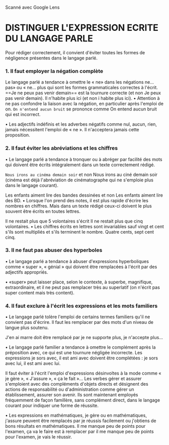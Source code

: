 Scanné avec Google Lens


# DISTINGUER L'EXPRESSION ECRITE DU LANGAGE PARLE

Pour rédiger correctement, il convient d'éviter toutes les formes de négligence présentes dans le langage parlé.

### 1. Il faut employer la négation complète

Le langage parlé a tendance à omettre le « ne» dans les négations ne... pas» ou « ne... plus qui sont les formes grammaticales correctes à l'écrit.
==Je ne peux pas venir demain== est la tournure correcte (et non Je peux pas venir demain). Il n'habite plus ici (et non i habite plus ici).
• Attention à ne pas confondre la liaison avec la négation, en particulier après l'emploi de on.
`On n'entend aucun bruit` se prononce comme On entend aucun bruit qui est incorrect.

• Les adjectifs indéfinis et les adverbes négatifs comme nul, aucun, rien, jamais nécessitent l'emploi de « ne ». 
Il n'acceptera jamais cette proposition.

### 2. Il faut éviter les abréviations et les chiffres

• Le langage parlé a tendance à tronquer ou à abréger par facilité des mots qui doivent être écrits intégralement dans un texte correctement rédigé.

`Nous irons au cinéma demain soir` et non Nous irons au ciné demain soir (cinéma est déjà l'abréviation de cinématographe qui ne s'emploie plus dans le langage courant).

Les enfants aiment lire des bandes dessinées et non Les enfants aiment lire des BD. 
• Lorsque l'on prend des notes, il est plus rapide d'écrire les nombres en chiffres.
Mais dans un texte rédigé ceux-ci doivent le plus souvent être écrits en toutes lettres.

Il ne restait plus que 5 volontaires s'écrit Il ne restait plus que cinq volontaires.
• Les chiffres écrits en lettres sont invariables sauf vingt et cent s'ils sont multipliés et s'ils terminent le nombre.
Quatre cents, sept cent cinq.

### 3. Il ne faut pas abuser des hyperboles

• Le langage parlé a tendance à abuser d'expressions hyperboliques comme « super »,
« génial » qui doivent être remplacées à l'écrit par des adjectifs appropriés.

• «super» peut laisser place, selon le contexte, à superbe, magnifique, extraordinaire, et il ne peut pas remplacer très au superlatif (on n'écrit pas super content mais très content).

### 4. Il faut exclure à l'écrit les expressions et les mots familiers

• Le langage parlé tolère l'emploi de certains termes familiers qu'il ne convient pas d'écrire. Il faut les remplacer par des mots d'un niveau de langue plus soutenu.

J'en ai marre doit être remplacé par je ne supporte plus, je n'accepte plus...

• Le langage parlé familier a tendance à omettre le complément après la préposition avec, ce qui est une tournure négligée incorrecte. Les expressions je sors avec, il est ami avec doivent être complétées : je sors avec lui, il est ami avec lui.

Il faut éviter à l'écrit l'emploi d'expressions désinvoltes à la mode comme « je gère »,
« J'assure », « ça le fait »...
Les verbes gérer et assurer s'emploient avec des compléments d'objets directs et désignent des actions de responsabilité ou d'administration comme gérer un établissement, assurer son avenir. Ils sont maintenant employés fréquemment de façon famillère, sans complément direct, dans le langage courant pour indiquer une forme de réussite.

• Les expressions en mathématiques, je gère ou en mathématiques, j'assure peuvent être remplacés par je réussis facilement ou j'obtiens de bons résultats en mathématiques.
Il me manque peu de points pour l'examen, ça va le faire est à remplacer par il me manque peu de points pour l'examen, je vais le réussir.
